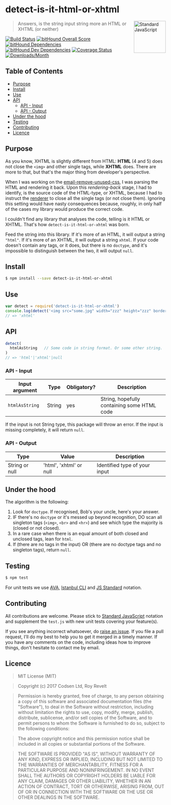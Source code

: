 # detect-is-it-html-or-xhtml

<a href="https://standardjs.com" style="float: right; padding: 0 0 20px 20px;"><img src="https://cdn.rawgit.com/feross/standard/master/sticker.svg" alt="Standard JavaScript" width="100" align="right"></a>

> Answers, is the string input string more an HTML or XHTML (or neither)

[![Build Status][travis-img]][travis-url]
[![bitHound Overall Score][overall-img]][overall-url]
[![bitHound Dependencies][deps-img]][deps-url]
[![bitHound Dev Dependencies][dev-img]][dev-url]
[![Coverage Status][cov-img]][cov-url]
[![Downloads/Month][downloads-img]][downloads-url]

## Table of Contents

<!-- START doctoc generated TOC please keep comment here to allow auto update -->
<!-- DON'T EDIT THIS SECTION, INSTEAD RE-RUN doctoc TO UPDATE -->


- [Purpose](#purpose)
- [Install](#install)
- [Use](#use)
- [API](#api)
  - [API - Input](#api---input)
  - [API - Output](#api---output)
- [Under the hood](#under-the-hood)
- [Testing](#testing)
- [Contributing](#contributing)
- [Licence](#licence)

<!-- END doctoc generated TOC please keep comment here to allow auto update -->

## Purpose

As you know, XHTML is slightly different from HTML: **HTML** (4 and 5) does not close the `<img>` and other single tags, while **XHTML** does. There are more to that, but that's the major thing from developer's perspective.

When I was working on the [email-remove-unused-css](https://github.com/codsen/email-remove-unused-css), I was parsing the HTML and rendering it back. Upon this _rendering-back_ stage, I had to identify, is the source code of the HTML-type, or XHTML, because I had to instruct the [renderer](https://github.com/posthtml/posthtml-render) to close all the single tags (or not close them). Ignoring this setting would have nasty consequences because, roughly, in only half of the cases my library would produce the correct code.

I couldn't find any library that analyses the code, telling is it HTML or XHTML. That's how `detect-is-it-html-or-xhtml` was born.

Feed the string into this library. If it's more of an HTML, it will output a string `"html"`. If it's more of an XHTML, it will output a string `xhtml`. If your code doesn't contain any tags, or it does, but there is no `doctype`, and it's impossible to distinguish between the two, it will output `null`.

## Install

```sh
$ npm install --save detect-is-it-html-or-xhtml
```

## Use

```js
var detect = require('detect-is-it-html-or-xhtml')
console.log(detect('<img src="some.jpg" width="zzz" height="zzz" border="0" style="display:block;" alt="zzz"/>'))
// => 'xhtml'
```

## API

```js
detect(
  htmlAsString   // Some code in string format. Or some other string.
)
// => 'html'|'xhtml'|null
```

### API - Input

Input argument   | Type     | Obligatory? | Description
-----------------|----------|-------------|--------------------
`htmlAsString`   | String   | yes         | String, hopefully containing some HTML code

If the input is not String type, this package will throw an error. If the input is missing completely, it will return `null`.

### API - Output

Type              | Value                   | Description
------------------|-------------------------|---------------------------------------
String or null    | 'html', 'xhtml' or null | Identified type of your input

## Under the hood

The algorithm is the following:

1. Look for `doctype`. If recognised, Bob's your uncle, here's your answer.
2. IF there's no `doctype` or it's messed up beyond recognition, DO scan all singleton tags (`<img>`, `<br>` and `<hr>`) and see which type the majority is (closed or not closed).
3. In a rare case when there is an equal amount of both closed and unclosed tags, lean for `html`.
4. If (there are no tags in the input) OR (there are no doctype tags and no singleton tags), return `null`.

## Testing

```bash
$ npm test
```

For unit tests we use [AVA](https://github.com/avajs/ava), [Istanbul CLI](https://github.com/istanbuljs/nyc) and [JS Standard](https://standardjs.com) notation.

## Contributing

All contributions are welcome. Please stick to [Standard JavaScript](https://standardjs.com) notation and supplement the `test.js` with new unit tests covering your feature(s).

If you see anything incorrect whatsoever, do [raise an issue](https://github.com/codsen/detect-is-it-html-or-xhtml/issues). If you file a pull request, I'll do my best to help you to get it merged in a timely manner. If you have any comments on the code, including ideas how to improve things, don't hesitate to contact me by email.

## Licence

> MIT License (MIT)

> Copyright (c) 2017 Codsen Ltd, Roy Revelt

> Permission is hereby granted, free of charge, to any person obtaining a copy
of this software and associated documentation files (the "Software"), to deal
in the Software without restriction, including without limitation the rights
to use, copy, modify, merge, publish, distribute, sublicense, and/or sell
copies of the Software, and to permit persons to whom the Software is
furnished to do so, subject to the following conditions:

> The above copyright notice and this permission notice shall be included in all
copies or substantial portions of the Software.

> THE SOFTWARE IS PROVIDED "AS IS", WITHOUT WARRANTY OF ANY KIND, EXPRESS OR
IMPLIED, INCLUDING BUT NOT LIMITED TO THE WARRANTIES OF MERCHANTABILITY,
FITNESS FOR A PARTICULAR PURPOSE AND NONINFRINGEMENT. IN NO EVENT SHALL THE
AUTHORS OR COPYRIGHT HOLDERS BE LIABLE FOR ANY CLAIM, DAMAGES OR OTHER
LIABILITY, WHETHER IN AN ACTION OF CONTRACT, TORT OR OTHERWISE, ARISING FROM,
OUT OF OR IN CONNECTION WITH THE SOFTWARE OR THE USE OR OTHER DEALINGS IN THE
SOFTWARE.

[travis-img]: https://travis-ci.org/codsen/detect-is-it-html-or-xhtml.svg?branch=master
[travis-url]: https://travis-ci.org/codsen/detect-is-it-html-or-xhtml

[overall-img]: https://www.bithound.io/github/codsen/detect-is-it-html-or-xhtml/badges/score.svg
[overall-url]: https://www.bithound.io/github/codsen/detect-is-it-html-or-xhtml

[deps-img]: https://www.bithound.io/github/codsen/detect-is-it-html-or-xhtml/badges/dependencies.svg
[deps-url]: https://www.bithound.io/github/codsen/detect-is-it-html-or-xhtml/master/dependencies/npm

[dev-img]: https://www.bithound.io/github/codsen/detect-is-it-html-or-xhtml/badges/devDependencies.svg
[dev-url]: https://www.bithound.io/github/codsen/detect-is-it-html-or-xhtml/master/dependencies/npm

[cov-img]: https://coveralls.io/repos/github/codsen/detect-is-it-html-or-xhtml/badge.svg?branch=master
[cov-url]: https://coveralls.io/github/codsen/detect-is-it-html-or-xhtml?branch=master

[downloads-img]: https://img.shields.io/npm/dm/detect-is-it-html-or-xhtml.svg
[downloads-url]: https://www.npmjs.com/package/detect-is-it-html-or-xhtml
